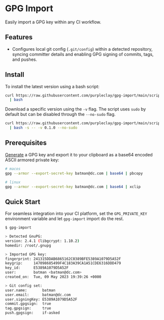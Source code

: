# GPG Import

Easily import a GPG key within any CI workflow.

## Features

- Configures local git config (`.git/config`) within a detected repository, syncing committer details and enabling GPG signing of commits, tags, and pushes.

## Install

To install the latest version using a bash script:

```sh
curl https://raw.githubusercontent.com/purpleclay/gpg-import/main/scripts/install \
  | bash
```

Download a specific version using the `-v` flag. The script uses `sudo` by default but can be disabled through the `--no-sudo` flag.

```sh
curl https://raw.githubusercontent.com/purpleclay/gpg-import/main/scripts/install \
  | bash -s -- -v 0.1.0 --no-sudo
```

## Prerequisites

[Generate](https://docs.github.com/en/authentication/managing-commit-signature-verification/generating-a-new-gpg-key) a GPG key and export it to your clipboard as a base64 encoded ASCII armored private key:

```sh
# macos
gpg --armor --export-secret-key batman@dc.com | base64 | pbcopy

# linux
gpg --armor --export-secret-key batman@dc.com | base64 | xclip
```

## Quick Start

For seamless integration into your CI platform, set the `GPG_PRIVATE_KEY` environment variable and let `gpg-import` import do the rest.

```sh
$ gpg-import

> Detected GnuPG:
version: 2.4.1 (libgcrypt: 1.10.2)
homedir: /root/.gnupg

> Imported GPG key:
fingerprint: 241315DDAB6865162C0389BFE5389A1079D5A52F
keygrip:     147098685499F4C183A39CA1A51CDE6316DDD479
key_id:      E5389A1079D5A52F
user:        batman <batman@dc.com>
created_on:  Tue, 09 May 2023 19:39:26 +0000

> Git config set:
user.name:       batman
user.email:      batman@dc.com
user.signingKey: E5389A1079D5A52F
commit.gpgsign:  true
tag.gpgsign:     true
push.gpgsign:    if-asked
```
